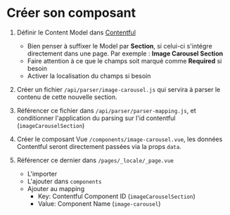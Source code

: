 # Créer son composant

1. Définir le Content Model dans [Contentful](https://app.contentful.com/spaces/919rtc7exzm8/content_types_new/fields)

    - Bien penser à suffixer le Model par __Section__, si celui-ci s'intégre directement dans une page. Par exemple : __Image Carousel Section__
    - Faire attention à ce que le champs soit marqué comme __Required__ si besoin
    - Activer la localisation du champs si besoin

2. Créer un fichier `/api/parser/image-carousel.js` qui servira à parser le contenu de cette nouvelle section.

3. Référencer ce fichier dans `/api/parser/parser-mapping.js`, et conditionner l'application du parsing sur l'id contentful (`imageCarouselSection`)

4. Créer le composant Vue `/components/image-carousel.vue`, les données Contentful seront directement passées via la props `data`.

5. Référencer ce dernier dans `/pages/_locale/_page.vue`
    - L'importer
    - L'ajouter dans `components`
    - Ajouter au mapping
        - Key: Contentful Component ID (`imageCarouselSection`)
        - Value: Component Name (`image-carousel`)
